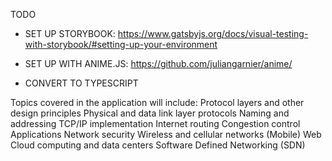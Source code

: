 TODO

- SET UP STORYBOOK: https://www.gatsbyjs.org/docs/visual-testing-with-storybook/#setting-up-your-environment

- SET UP WITH ANIME.JS: https://github.com/juliangarnier/anime/

- CONVERT TO TYPESCRIPT

Topics covered in the application will include:
Protocol layers and other design principles
Physical and data link layer protocols
Naming and addressing
TCP/IP implementation
Internet routing
Congestion control
Applications
Network security
Wireless and cellular networks
(Mobile) Web
Cloud computing and data centers
Software Defined Networking (SDN)
